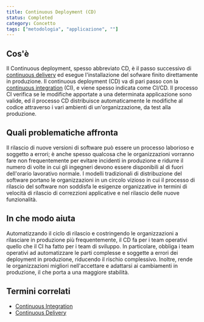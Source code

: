 ```yaml
---
title: Continuous Deployment (CD)
status: Completed
category: Concetto
tags: ["metodologia", "applicazione", ""]
---
```


## Cos'è

Il Continuous deployment, spesso abbreviato CD, è il passo successivo di [continuous delivery](/it/continuous-delivery/)
ed esegue l'installazione del sofware finito direttamente in produzione.
Il continuous deployment (CD) va di pari passo con la [continuous integration](/it/continuous-integration/) (CI), 
e viene spesso indicata come CI/CD.
Il processo CI verifica se le modifiche apportate a una determinata applicazione sono valide, 
ed il processo CD distribuisce automaticamente le modifiche al codice attraverso i vari ambienti di un'organizzazione, da test alla produzione.

## Quali problematiche affronta

Il rilascio di nuove versioni di software può essere un processo laborioso e soggetto a errori; 
è anche spesso qualcosa che le organizzazioni vorranno fare non frequentemente per evitare incidenti in produzione 
e ridurre il numero di volte in cui gli ingegneri devono essere disponibili al di fuori dell'orario lavorativo normale. 
I modelli tradizionali di distribuzione del software portano le organizzazioni in un circolo vizioso 
in cui il processo di rilascio del software non soddisfa le esigenze organizzative in termini di velocità di rilascio
di correzzioni applicative e nel rilascio delle nuove funzionalità.

## In che modo aiuta

Automatizzando il ciclo di rilascio e costringendo le organizzazioni a rilasciare in produzione più frequentemente, 
il CD fa per i team operativi quello che il CI ha fatto per i team di sviluppo. 
In particolare, obbliga i team operativi ad automatizzare le parti complesse e soggette a errori dei deployment in produzione, 
riducendo il rischio complessivo. 
Inoltre, rende le organizzazioni migliori nell'accettare e adattarsi ai cambiamenti in produzione, il che porta a una maggiore stabilità.

## Termini correlati

* [Continuous Integration](/it/continuous-integration/)
* [Continuous Delivery](/it/continuous-delivery/)
